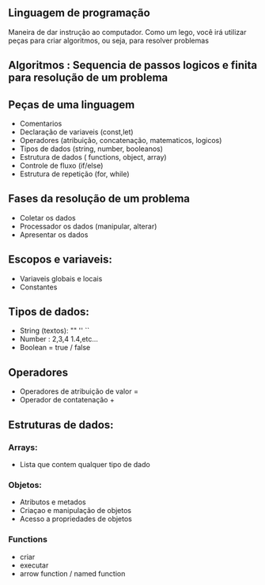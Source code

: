 ## Linguagem de programação

Maneira de dar instrução ao computador.
Como um lego, você irá utilizar peças para criar algoritmos, ou seja, para resolver problemas

## **Algoritmos** : Sequencia de passos logicos e finita para resolução de um problema

## Peças de uma linguagem

- Comentarios
- Declaração de variaveis (const,let)
- Operadores (atribuição, concatenação, matematicos, logicos)
- Tipos de dados (string, number, booleanos)
- Estrutura de dados ( functions, object, array)
- Controle de fluxo (if/else)
- Estrutura de repetição (for, while)

## Fases da resolução de um problema

- Coletar os dados
- Processador os dados (manipular, alterar)
- Apresentar os dados 

## Escopos e variaveis:

- Variaveis globais e locais
- Constantes

## Tipos de dados:

- String (textos): "" '' ``
- Number : 2,3,4 1.4,etc...
- Boolean = true / false

## Operadores

- Operadores de atribuição de valor =
- Operador de contatenação +

## Estruturas de dados:

### Arrays:
- Lista que contem qualquer tipo de dado

### Objetos:

- Atributos e metados
- Criaçao e manipulação de objetos
- Acesso a propriedades de objetos

### Functions 
- criar
- executar
- arrow function / named function